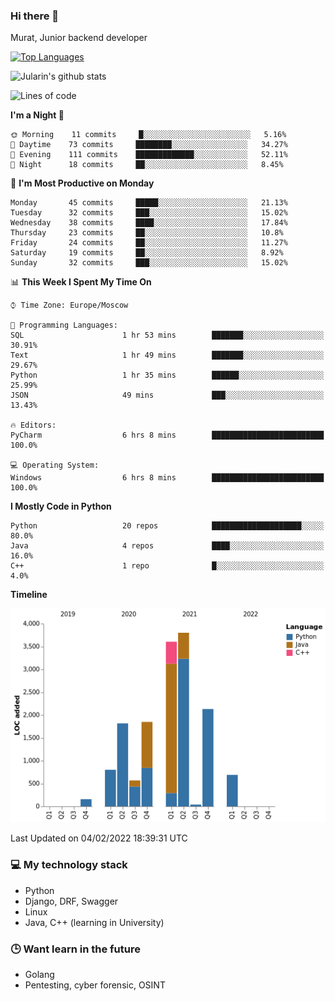 ### Hi there 👋

Murat, Junior backend developer

[![Top Languages](https://github-readme-stats.vercel.app/api/top-langs/?username=Jularin&layout=compact)]()

![Jularin's github stats](https://github-readme-stats.vercel.app/api?username=Jularin&show_icons=true&include_all_commits=true&count_private=true)

<!--START_SECTION:waka-->
![Lines of code](https://img.shields.io/badge/From%20Hello%20World%20I%27ve%20Written-15%20Thousand%20lines%20of%20code-blue)

**I'm a Night 🦉** 

```text
🌞 Morning    11 commits     █░░░░░░░░░░░░░░░░░░░░░░░░   5.16% 
🌆 Daytime    73 commits     ████████░░░░░░░░░░░░░░░░░   34.27% 
🌃 Evening    111 commits    █████████████░░░░░░░░░░░░   52.11% 
🌙 Night      18 commits     ██░░░░░░░░░░░░░░░░░░░░░░░   8.45%

```
📅 **I'm Most Productive on Monday** 

```text
Monday       45 commits     █████░░░░░░░░░░░░░░░░░░░░   21.13% 
Tuesday      32 commits     ███░░░░░░░░░░░░░░░░░░░░░░   15.02% 
Wednesday    38 commits     ████░░░░░░░░░░░░░░░░░░░░░   17.84% 
Thursday     23 commits     ██░░░░░░░░░░░░░░░░░░░░░░░   10.8% 
Friday       24 commits     ██░░░░░░░░░░░░░░░░░░░░░░░   11.27% 
Saturday     19 commits     ██░░░░░░░░░░░░░░░░░░░░░░░   8.92% 
Sunday       32 commits     ███░░░░░░░░░░░░░░░░░░░░░░   15.02%

```


📊 **This Week I Spent My Time On** 

```text
⌚︎ Time Zone: Europe/Moscow

💬 Programming Languages: 
SQL                      1 hr 53 mins        ███████░░░░░░░░░░░░░░░░░░   30.91% 
Text                     1 hr 49 mins        ███████░░░░░░░░░░░░░░░░░░   29.67% 
Python                   1 hr 35 mins        ██████░░░░░░░░░░░░░░░░░░░   25.99% 
JSON                     49 mins             ███░░░░░░░░░░░░░░░░░░░░░░   13.43%

🔥 Editors: 
PyCharm                  6 hrs 8 mins        █████████████████████████   100.0%

💻 Operating System: 
Windows                  6 hrs 8 mins        █████████████████████████   100.0%

```

**I Mostly Code in Python** 

```text
Python                   20 repos            ████████████████████░░░░░   80.0% 
Java                     4 repos             ████░░░░░░░░░░░░░░░░░░░░░   16.0% 
C++                      1 repo              █░░░░░░░░░░░░░░░░░░░░░░░░   4.0%

```


**Timeline**

![Chart not found](https://raw.githubusercontent.com/Jularin/Jularin/main/charts/bar_graph.png) 


 Last Updated on 04/02/2022 18:39:31 UTC
<!--END_SECTION:waka-->

### 💻 My technology stack
 - Python
 - Django, DRF, Swagger
 - Linux 
 - Java, C++ (learning in University)

### 🕒 Want learn in the future
 - Golang
 - Pentesting, cyber forensic, OSINT
